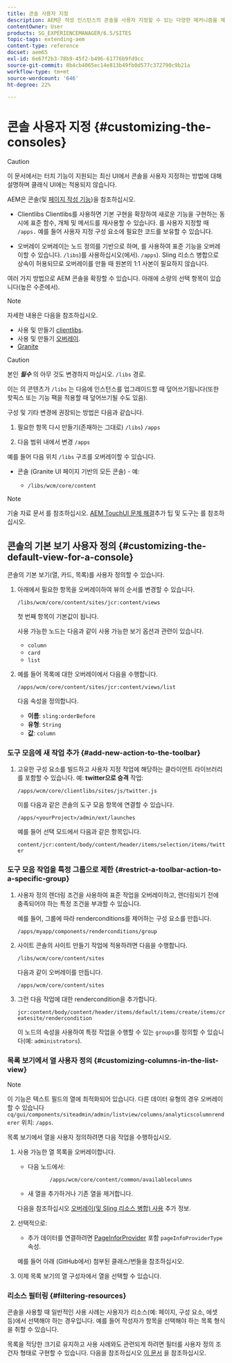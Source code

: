 ```yaml
---
title: 콘솔 사용자 지정
description: AEM은 작성 인스턴스의 콘솔을 사용자 지정할 수 있는 다양한 메커니즘을 제공합니다
contentOwner: User
products: SG_EXPERIENCEMANAGER/6.5/SITES
topic-tags: extending-aem
content-type: reference
docset: aem65
exl-id: 6e67f2b3-78b9-45f2-b496-61776b9fd9cc
source-git-commit: 8b4cb4065ec14e813b49fb0d577c372790c9b21a
workflow-type: tm+mt
source-wordcount: '646'
ht-degree: 22%

---
```


# 콘솔 사용자 지정 {#customizing-the-consoles}

>[!CAUTION]
>
>이 문서에서는 터치 기능이 지원되는 최신 UI에서 콘솔을 사용자 지정하는 방법에 대해 설명하며 클래식 UI에는 적용되지 않습니다.

AEM은 콘솔(및 [페이지 작성 기능](/help/sites-developing/customizing-page-authoring-touch.md))을 참조하십시오.

* Clientlibs Clientlibs를 사용하면 기본 구현을 확장하여 새로운 기능을 구현하는 동시에 표준 함수, 개체 및 메서드를 재사용할 수 있습니다. 를 사용자 지정할 때 `/apps.` 예를 들어 사용자 지정 구성 요소에 필요한 코드를 보유할 수 있습니다.

* 오버레이 오버레이는 노드 정의를 기반으로 하며, 를 사용하여 표준 기능을 오버레이할 수 있습니다. `/libs`)를 사용하십시오(에서). `/apps`). Sling 리소스 병합으로 상속이 허용되므로 오버레이를 만들 때 원본의 1:1 사본이 필요하지 않습니다.

여러 가지 방법으로 AEM 콘솔을 확장할 수 있습니다. 아래에 소량의 선택 항목이 있습니다(높은 수준에서).

>[!NOTE]
>
>자세한 내용은 다음을 참조하십시오.
>
>* 사용 및 만들기 [clientlibs](/help/sites-developing/clientlibs.md).
>* 사용 및 만들기 [오버레이](/help/sites-developing/overlays.md).
>* [Granite](https://helpx.adobe.com/experience-manager/6-5/sites/developing/using/reference-materials/granite-ui/api/index.html)
>


>[!CAUTION]
>
>본인 ***필수*** 의 아무 것도 변경하지 마십시오. `/libs` 경로.
>
>이는 의 콘텐츠가 `/libs` 는 다음에 인스턴스를 업그레이드할 때 덮어쓰기됩니다(또한 핫픽스 또는 기능 팩을 적용할 때 덮어쓰기될 수도 있음).
>
>구성 및 기타 변경에 권장되는 방법은 다음과 같습니다.
>
>1. 필요한 항목 다시 만들기(존재하는 그대로) `/libs`) `/apps`
>
>1. 다음 범위 내에서 변경 `/apps`
>

예를 들어 다음 위치 `/libs` 구조를 오버레이할 수 있습니다.

* 콘솔 (Granite UI 페이지 기반의 모든 콘솔) - 예:

   * `/libs/wcm/core/content`

>[!NOTE]
>
>기술 자료 문서 를 참조하십시오. [AEM TouchUI 문제 해결](https://helpx.adobe.com/experience-manager/kb/troubleshooting-aem-touchui-issues.html)추가 팁 및 도구는 를 참조하십시오.

## 콘솔의 기본 보기 사용자 정의 {#customizing-the-default-view-for-a-console}

콘솔의 기본 보기(열, 카드, 목록)를 사용자 정의할 수 있습니다.

1. 아래에서 필요한 항목을 오버레이하여 뷰의 순서를 변경할 수 있습니다.

   `/libs/wcm/core/content/sites/jcr:content/views`

   첫 번째 항목이 기본값이 됩니다.

   사용 가능한 노드는 다음과 같이 사용 가능한 보기 옵션과 관련이 있습니다.

   * `column`
   * `card`
   * `list`

1. 예를 들어 목록에 대한 오버레이에서 다음을 수행합니다.

   `/apps/wcm/core/content/sites/jcr:content/views/list`

   다음 속성을 정의합니다.

   * **이름**: `sling:orderBefore`
   * **유형**: `String`
   * **값**: `column`

### 도구 모음에 새 작업 추가 {#add-new-action-to-the-toolbar}

1. 고유한 구성 요소를 빌드하고 사용자 지정 작업에 해당하는 클라이언트 라이브러리를 포함할 수 있습니다. 예: **twitter으로 승격** 작업:

   `/apps/wcm/core/clientlibs/sites/js/twitter.js`

   이를 다음과 같은 콘솔의 도구 모음 항목에 연결할 수 있습니다.

   `/apps/<yourProject>/admin/ext/launches`

   예를 들어 선택 모드에서 다음과 같은 항목입니다.

   `content/jcr:content/body/content/header/items/selection/items/twitter`

### 도구 모음 작업을 특정 그룹으로 제한 {#restrict-a-toolbar-action-to-a-specific-group}

1. 사용자 정의 렌더링 조건을 사용하여 표준 작업을 오버레이하고, 렌더링되기 전에 충족되어야 하는 특정 조건을 부과할 수 있습니다.

   예를 들어, 그룹에 따라 renderconditions를 제어하는 구성 요소를 만듭니다.

   `/apps/myapp/components/renderconditions/group`

1. 사이트 콘솔의 사이트 만들기 작업에 적용하려면 다음을 수행합니다.

   `/libs/wcm/core/content/sites`

   다음과 같이 오버레이를 만듭니다.

   `/apps/wcm/core/content/sites`

1. 그런 다음 작업에 대한 rendercondition을 추가합니다.

   `jcr:content/body/content/header/items/default/items/create/items/createsite/rendercondition`

   이 노드의 속성을 사용하여 특정 작업을 수행할 수 있는 `groups`를 정의할 수 있습니다(예: `administrators`).

### 목록 보기에서 열 사용자 정의 {#customizing-columns-in-the-list-view}

>[!NOTE]
>
>이 기능은 텍스트 필드의 열에 최적화되어 있습니다. 다른 데이터 유형의 경우 오버레이할 수 있습니다 `cq/gui/components/siteadmin/admin/listview/columns/analyticscolumnrenderer` 위치: `/apps`.

목록 보기에서 열을 사용자 정의하려면 다음 작업을 수행하십시오.

1. 사용 가능한 열 목록을 오버레이합니다.

   * 다음 노드에서:

     ```
            /apps/wcm/core/content/common/availablecolumns
     ```

   * 새 열을 추가하거나 기존 열을 제거합니다.

   다음을 참조하십시오 [오버레이(및 Sling 리소스 병합) 사용](/help/sites-developing/overlays.md) 추가 정보.

1. 선택적으로:

   * 추가 데이터를 연결하려면 [PageInforProvider](https://helpx.adobe.com/experience-manager/6-5/sites/developing/using/reference-materials/javadoc/com/day/cq/wcm/api/PageInfoProvider.html) 포함
     `pageInfoProviderType` 속성.

   예를 들어 아래 (GitHub에서) 첨부된 클래스/번들을 참조하십시오.

1. 이제 목록 보기의 열 구성자에서 열을 선택할 수 있습니다.

### 리소스 필터링 {#filtering-resources}

콘솔을 사용할 때 일반적인 사용 사례는 사용자가 리소스(예: 페이지, 구성 요소, 에셋 등)에서 선택해야 하는 경우입니다. 예를 들어 작성자가 항목을 선택해야 하는 목록 형식을 취할 수 있습니다.

목록을 적당한 크기로 유지하고 사용 사례와도 관련되게 하려면 필터를 사용자 정의 조건자 형태로 구현할 수 있습니다. 다음을 참조하십시오 [이 문서](/help/sites-developing/customizing-page-authoring-touch.md#filtering-resources) 을 참조하십시오.
